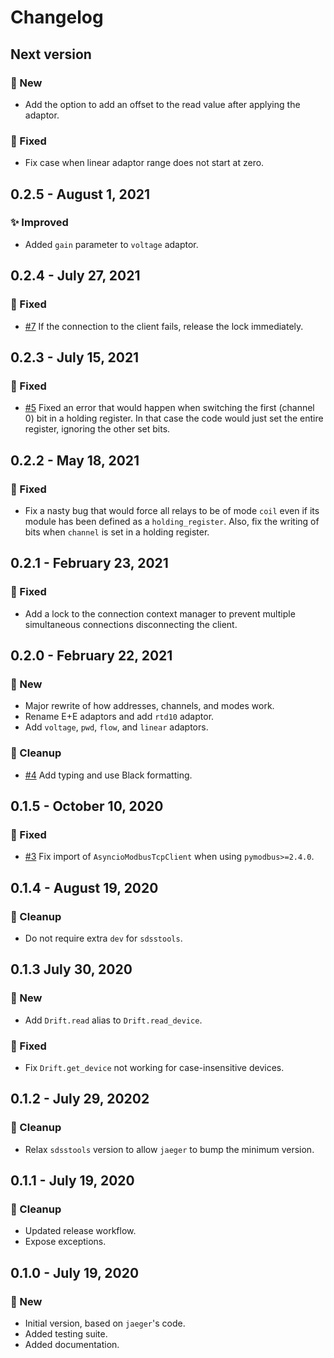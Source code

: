 # Changelog

## Next version

### 🚀 New

* Add the option to add an offset to the read value after applying the adaptor.

### 🔧 Fixed

* Fix case when linear adaptor range does not start at zero.


## 0.2.5 - August 1, 2021

### ✨ Improved

* Added `gain` parameter to `voltage` adaptor.


## 0.2.4 - July 27, 2021

### 🔧 Fixed

* [#7](https://github.com/sdss/drift/issues/7) If the connection to the client fails, release the lock immediately.


## 0.2.3 - July 15, 2021

### 🔧 Fixed

* [#5](https://github.com/sdss/drift/issues/5) Fixed an error that would happen when switching the first (channel 0) bit in a holding register. In that case the code would just set the entire register, ignoring the other set bits.


## 0.2.2 - May 18, 2021

### 🔧 Fixed

* Fix a nasty bug that would force all relays to be of mode `coil` even if its module has been defined as a `holding_register`. Also, fix the writing of bits when `channel` is set in a holding register.


## 0.2.1 - February 23, 2021

### 🔧 Fixed

* Add a lock to the connection context manager to prevent multiple simultaneous connections disconnecting the client.


## 0.2.0 - February 22, 2021

### 🚀 New

* Major rewrite of how addresses, channels, and modes work.
* Rename E+E adaptors and add `rtd10` adaptor.
* Add `voltage`, `pwd`, `flow`, and `linear` adaptors.

### 🔧 Cleanup

* [#4](https://github.com/sdss/drift/issues/4) Add typing and use Black formatting.


## 0.1.5 - October 10, 2020

### 🔧 Fixed

* [#3](https://github.com/sdss/drift/issues/3) Fix import of `AsyncioModbusTcpClient` when using `pymodbus>=2.4.0`.


## 0.1.4 - August 19, 2020

### 🔧 Cleanup

* Do not require extra `dev` for `sdsstools`.


## 0.1.3 July 30, 2020

### 🚀 New

* Add `Drift.read` alias to `Drift.read_device`.

### 🔧 Fixed

* Fix `Drift.get_device` not working for case-insensitive devices.


## 0.1.2 - July 29, 20202

### 🔧 Cleanup

* Relax `sdsstools` version to allow `jaeger` to bump the minimum version.


## 0.1.1 - July 19, 2020

### 🔧 Cleanup

* Updated release workflow.
* Expose exceptions.


## 0.1.0 - July 19, 2020

### 🚀 New

* Initial version, based on `jaeger`'s code.
* Added testing suite.
* Added documentation.
